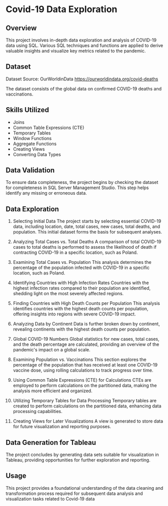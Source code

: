 # Covid-19 Data Exploration
## Overview
This project involves in-depth data exploration and analysis of COVID-19 data using SQL. Various SQL techniques and functions are applied to derive valuable insights and visualize key metrics related to the pandemic.

## Dataset
Dataset Source: OurWorldinData
https://ourworldindata.org/covid-deaths

The dataset consists of the global data on confirmed COVID-19 deaths and vaccinations. 

## Skills Utilized
- Joins
- Common Table Expressions (CTE)
- Temporary Tables
- Window Functions
- Aggregate Functions
- Creating Views
- Converting Data Types
  
## Data Validation
To ensure data completeness, the project begins by checking the dataset for completeness in SQL Server Management Studio. This step helps identify any missing or erroneous data.

## Data Exploration
1. Selecting Initial Data
The project starts by selecting essential COVID-19 data, including location, date, total cases, new cases, total deaths, and population. This initial dataset forms the basis for subsequent analyses.

2. Analyzing Total Cases vs. Total Deaths
A comparison of total COVID-19 cases to total deaths is performed to assess the likelihood of death if contracting COVID-19 in a specific location, such as Poland.

3. Examining Total Cases vs. Population
This analysis determines the percentage of the population infected with COVID-19 in a specific location, such as Poland.

4. Identifying Countries with High Infection Rates
Countries with the highest infection rates compared to their population are identified, shedding light on the most severely affected regions.

5. Finding Countries with High Death Counts per Population
This analysis identifies countries with the highest death counts per population, offering insights into regions with severe COVID-19 impact.

6. Analyzing Data by Continent
Data is further broken down by continent, revealing continents with the highest death counts per population.

7. Global COVID-19 Numbers
Global statistics for new cases, total cases, and the death percentage are calculated, providing an overview of the pandemic's impact on a global scale.

8. Examining Population vs. Vaccinations
This section explores the percentage of the population that has received at least one COVID-19 vaccine dose, using rolling calculations to track progress over time.

9. Using Common Table Expressions (CTE) for Calculations
CTEs are employed to perform calculations on the partitioned data, making the analysis more efficient and organized.

10. Utilizing Temporary Tables for Data Processing
Temporary tables are created to perform calculations on the partitioned data, enhancing data processing capabilities.

11. Creating Views for Later Visualizations
A view is generated to store data for future visualization and reporting purposes.

## Data Generation for Tableau
The project concludes by generating data sets suitable for visualization in Tableau, providing opportunities for further exploration and reporting.

## Usage
This project provides a foundational understanding of the data cleaning and transformation process required for subsequent data analysis and visualization tasks related to Covid-19 data

